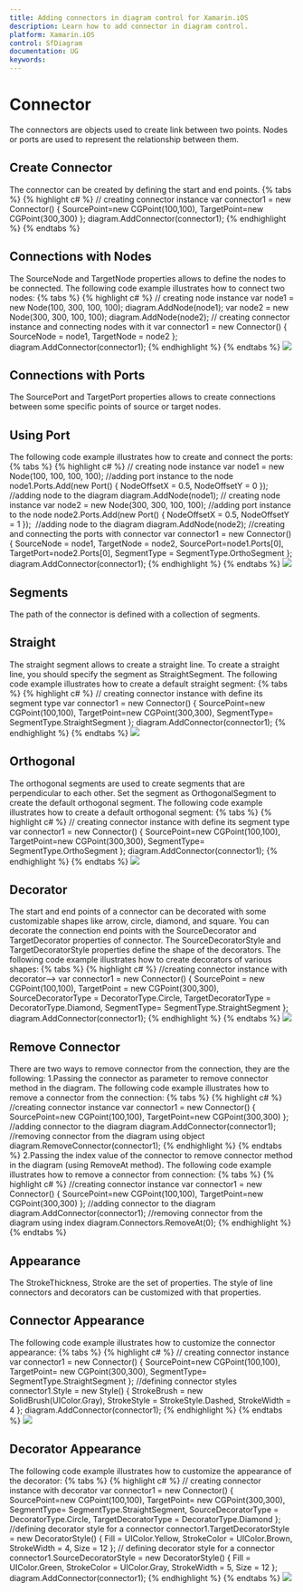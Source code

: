 ```yaml
---
title: Adding connectors in diagram control for Xamarin.iOS
description: Learn how to add connector in diagram control.
platform: Xamarin.iOS
control: SfDiagram
documentation: UG
keywords: 
---
```

# Connector
The connectors are objects used to create link between two points. Nodes or ports are used to represent the relationship between them.

## Create Connector
The connector can be created by defining the start and end points.
{% tabs %}
{% highlight c# %}
// creating connector instance
var connector1 = new Connector()
{
SourcePoint=new CGPoint(100,100),
TargetPoint=new CGPoint(300,300)
};
diagram.AddConnector(connector1);
{% endhighlight %}
{% endtabs %}

## Connections with Nodes
The SourceNode and TargetNode properties allows to define the nodes to be connected. The following code example illustrates how to connect two nodes:
{% tabs %}
{% highlight c# %}
// creating node  instance
var node1 = new Node(100, 300, 100, 100);
diagram.AddNode(node1);
var node2 = new Node(300, 300, 100, 100);
diagram.AddNode(node2);
// creating connector instance and connecting nodes with it
var connector1 = new Connector()
{
SourceNode = node1,
TargetNode = node2
};
diagram.AddConnector(connector1);
{% endhighlight %}
{% endtabs %}
![](Connector_images/Connector_img1.jpeg)

## Connections with Ports
The SourcePort and TargetPort properties allows to create connections between some specific points of source or target nodes. 

## Using Port
The following code example illustrates how to create and connect the ports: 
{% tabs %}
{% highlight c# %}
// creating node  instance
var node1 = new Node(100, 100, 100, 100);
//adding port instance to the node
node1.Ports.Add(new Port() { NodeOffsetX = 0.5, NodeOffsetY = 0 });
//adding node to the diagram
diagram.AddNode(node1);
// creating node  instance
var node2 = new Node(300, 300, 100, 100);
//adding port instance to the node
node2.Ports.Add(new Port() { NodeOffsetX = 0.5, NodeOffsetY = 1 }); 
//adding node to the diagram
diagram.AddNode(node2);
//creating and connecting the ports with connector
var connector1 = new Connector()
{
SourceNode = node1,
TargetNode = node2,
SourcePort=node1.Ports[0],
TargetPort=node2.Ports[0],
SegmentType = SegmentType.OrthoSegment
};
diagram.AddConnector(connector1);
{% endhighlight %}
{% endtabs %}
![](Connector_images/Connector_img2.jpeg)

## Segments
The path of the connector is defined with a collection of segments.

## Straight
The straight segment allows to create a straight line. To create a straight line, you should specify the segment as StraightSegment. The following code example illustrates how to create a default straight segment:
{% tabs %}
{% highlight c# %}
// creating connector instance with define its segment type
var connector1 = new Connector()
{
SourcePoint=new CGPoint(100,100),
TargetPoint=new CGPoint(300,300),
SegmentType= SegmentType.StraightSegment
};
diagram.AddConnector(connector1);
{% endhighlight %}
{% endtabs %}
![](Connector_images/Connector_img3.jpeg)

## Orthogonal
The orthogonal segments are used to create segments that are perpendicular to each other.
Set the segment as OrthogonalSegment to create the default orthogonal segment. The following code example illustrates how to create a default orthogonal segment:
{% tabs %}
{% highlight c# %}
// creating connector instance with define its segment type
var connector1 = new Connector()
{
SourcePoint=new CGPoint(100,100),
TargetPoint=new CGPoint(300,300),
SegmentType= SegmentType.OrthoSegment
};
diagram.AddConnector(connector1);
{% endhighlight %}
{% endtabs %}
![](Connector_images/Connector_img4.jpeg)

## Decorator
The start and end points of a connector can be decorated with some customizable shapes like arrow, circle, diamond, and square. You can decorate the connection end points with the SourceDecorator and TargetDecorator properties of connector.
The SourceDecoratorStyle and TargetDecoratorStyle properties define the shape of the decorators. The following code example illustrates how to create decorators of various shapes:
{% tabs %}
{% highlight c# %}
//creating connector instance with decorator-->
var connector1 = new Connector()
{
SourcePoint = new CGPoint(100,100),
TargetPoint = new CGPoint(300,300),
SourceDecoratorType = DecoratorType.Circle,
TargetDecoratorType = DecoratorType.Diamond,
SegmentType= SegmentType.StraightSegment
};
diagram.AddConnector(connector1);
{% endhighlight %}
{% endtabs %}
![](Connector_images/Connector_img5.jpeg)

## Remove Connector
There are two ways to remove connector from the connection, they are the following:
1.Passing the connector as parameter to remove connector method in the diagram.
The following code example illustrates how to remove a connector from the connection:
{% tabs %}
{% highlight c# %}
//creating connector instance
var connector1 = new Connector()
{
SourcePoint=new CGPoint(100,100),
TargetPoint=new CGPoint(300,300)
};
//adding connector to the diagram
diagram.AddConnector(connector1);
//removing connector from the diagram using object
diagram.RemoveConnector(connector1);
{% endhighlight %}
{% endtabs %}
2.Passing the index value of the connector to remove connector method in the diagram (using RemoveAt method).
The following code example illustrates how to remove a connector from connection:
{% tabs %}
{% highlight c# %}
//creating connector instance
var connector1 = new Connector()
{
SourcePoint=new CGPoint(100,100),
TargetPoint=new CGPoint(300,300)
};
//adding connector to the diagram
diagram.AddConnector(connector1);
//removing connector from the diagram using index
diagram.Connectors.RemoveAt(0);
{% endhighlight %}
{% endtabs %}

## Appearance
The StrokeThickness, Stroke are the set of properties. The style of line connectors and decorators can be customized with that properties.

## Connector Appearance
The following code example illustrates how to customize the connector appearance:
{% tabs %}
{% highlight c# %}
// creating connector instance
var connector1 = new Connector()
{
SourcePoint=new CGPoint(100,100),
TargetPoint= new CGPoint(300,300),
SegmentType= SegmentType.StraightSegment
};
//defining connector styles
connector1.Style = new Style()
{
StrokeBrush = new SolidBrush(UIColor.Gray),
StrokeStyle = StrokeStyle.Dashed,
StrokeWidth = 4
};
diagram.AddConnector(connector1);
{% endhighlight %}
{% endtabs %}
![](Connector_images/Connector_img6.jpeg)

## Decorator Appearance
The following code example illustrates how to customize the appearance of the decorator:
{% tabs %}
{% highlight c# %}
// creating connector instance with decorator
var connector1 = new Connector()
{
SourcePoint=new CGPoint(100,100),
TargetPoint= new CGPoint(300,300),
SegmentType= SegmentType.StraightSegment,
SourceDecoratorType = DecoratorType.Circle,
TargetDecoratorType = DecoratorType.Diamond
};
//defining decorator style for a connector
connector1.TargetDecoratorStyle = new DecoratorStyle()
{
Fill = UIColor.Yellow,
StrokeColor = UIColor.Brown,
StrokeWidth = 4,
Size = 12
};
// defining decorator style for a connector
connector1.SourceDecoratorStyle = new DecoratorStyle()
{
Fill = UIColor.Green,
StrokeColor = UIColor.Gray,
StrokeWidth = 5,
Size = 12
};
diagram.AddConnector(connector1);
{% endhighlight %}
{% endtabs %}
![](Connector_images/Connector_img7.jpeg)

